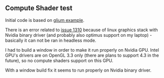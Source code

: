 ## Compute Shader test

Initial code is based on [glium example](https://github.com/tomaka/glium/blob/master/examples/gpgpu.rs).

There is an error related to [issue 1310](https://github.com/tomaka/glium/issues/1310) because of linux graphics stack with Nvidia binary driver (and probably also optimus support on my laptop) - basically it can not be ran in headless mode. 

I had to build a window in order to make it run properly on Nvidia GPU. Intel GPU's drivers are on OpenGL 3.3 only (there are plans to support 4.3 in the future), so no compute shaders support on this GPU. 

With a window build fix it seems to run properly on Nvidia binary driver. 

